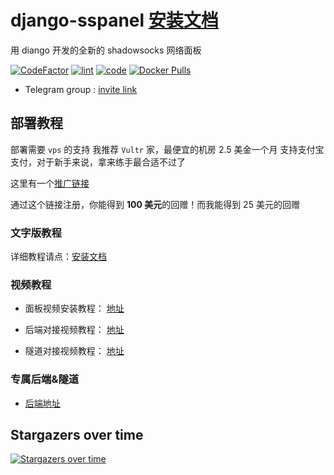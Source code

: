 # django-sspanel [安装文档](https://ehco1996.github.io/django-sspanel/)

用 diango 开发的全新的 shadowsocks 网络面板

[![CodeFactor](https://www.codefactor.io/repository/github/ehco1996/django-sspanel/badge)](https://www.codefactor.io/repository/github/ehco1996/django-sspanel)
[![lint](https://github.com/Ehco1996/django-sspanel/actions/workflows/ci.yml/badge.svg)](https://github.com/Ehco1996/django-sspanel/actions/workflows/ci.yml)
[![code](https://github.com/Ehco1996/django-sspanel/actions/workflows/code.yml/badge.svg)](https://github.com/Ehco1996/django-sspanel/actions/workflows/code.yml)
[![Docker Pulls](https://img.shields.io/docker/pulls/ehco1996/django-sspanel)](https://hub.docker.com/r/ehco1996/django-sspanel)

* Telegram group : [invite link](https://t.me/Ehcobreakwa11)

## 部署教程

部署需要 `vps` 的支持
我推荐 `Vultr` 家，最便宜的机房 2.5 美金一个月
支持支付宝支付，对于新手来说，拿来练手最合适不过了

这里有一个[推广链接](https://www.vultr.com/?ref=8376726-6G)

通过这个链接注册，你能得到 **100 美元**的回赠！而我能得到 25 美元的回赠

### 文字版教程

详细教程请点：[安装文档](https://ehco1996.github.io/django-sspanel/)

### 视频教程

* 面板视频安装教程： [地址](https://youtu.be/BRHcdGeufvY)

* 后端对接视频教程： [地址](https://youtu.be/QNbnya1HHU0)

* 隧道对接视频教程： [地址](https://youtu.be/R4U0NZaMUeY)

### 专属后端&隧道

* [后端地址](https://github.com/Ehco1996/ehco)

## Stargazers over time

[![Stargazers over time](https://starchart.cc/Ehco1996/django-sspanel.svg)](https://starchart.cc/Ehco1996/django-sspanel)
